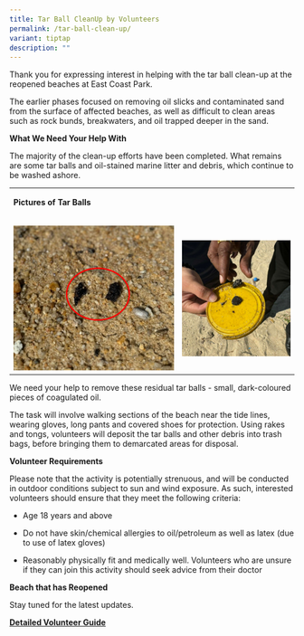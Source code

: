 ```yaml
---
title: Tar Ball CleanUp by Volunteers
permalink: /tar-ball-clean-up/
variant: tiptap
description: ""
---
```

<p>Thank you for expressing interest in helping with the tar ball clean-up
at the reopened beaches at East Coast Park.</p>
<p>The earlier phases focused on removing oil slicks and contaminated sand
from the surface of affected beaches, as well as difficult to clean areas
such as rock bunds, breakwaters, and oil trapped deeper in the sand.</p>
<p><strong>What We Need Your Help With</strong>
</p>
<p>The majority of the clean-up efforts have been completed. What remains
are some tar balls and oil-stained marine litter and debris, which continue
to be washed ashore.</p>
<table style="minWidth: 50px">
<colgroup>
<col>
<col>
</colgroup>
<tbody>
<tr>
<td rowspan="1" colspan="2">
<p><strong>Pictures of Tar Balls</strong>
</p>
</td>
</tr>
<tr>
<td rowspan="1" colspan="1">
<p></p>
<div class="isomer-image-wrapper">
<img style="width: 100%" height="auto" width="100%" alt="" src="/images/Picture1.png">
</div>
</td>
<td rowspan="1" colspan="1">
<p></p>
<div class="isomer-image-wrapper">
<img style="width: 100%" height="auto" width="100%" alt="" src="/images/Picture2.png">
</div>
</td>
</tr>
</tbody>
</table>
<p>We need your help to remove these residual tar balls - small, dark-coloured
pieces of coagulated oil.</p>
<p>The task will involve walking sections of the beach near the tide lines,
wearing gloves, long pants and covered shoes for protection. Using rakes
and tongs, volunteers will deposit the tar balls and other debris into
trash bags, before bringing them to demarcated areas for disposal.</p>
<p><strong>Volunteer Requirements</strong>
</p>
<p>Please note that the activity is potentially strenuous, and will be conducted
in outdoor conditions subject to sun and wind exposure. As such, interested
volunteers should ensure that they meet the following criteria:</p>
<ul data-tight="true" class="tight">
<li>
<p>Age 18 years and above</p>
</li>
<li>
<p>Do not have skin/chemical allergies to oil/petroleum as well as latex
(due to use of latex gloves)</p>
</li>
<li>
<p>Reasonably physically fit and medically well. Volunteers who are unsure
if they can join this activity should seek advice from their doctor</p>
</li>
</ul>
<p><strong>Beach that has Reopened</strong>
</p>
<p>Stay tuned for the latest updates.</p>
<p><strong><a href="/files/Tar_Ball_Clean_Up_Guide.pdf" rel="noopener noreferrer nofollow" target="_blank">Detailed Volunteer Guide</a></strong>
</p>
<p></p>
<p></p>